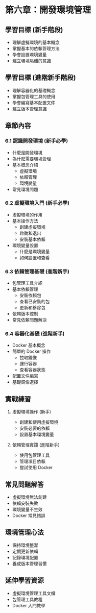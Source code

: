 # 第六章：開發環境管理

## 學習目標 (新手階段)
- 理解虛擬環境的基本概念
- 掌握基本的依賴管理方法
- 學會設置環境變量
- 建立環境隔離的意識

## 學習目標 (進階新手階段)
- 理解容器化的基礎概念
- 掌握包管理工具的使用
- 學會編寫基本配置文件
- 建立版本管理意識

## 章節內容

### 6.1 認識開發環境 (新手必學)
- 什麼是開發環境
- 為什麼需要環境管理
- 基本概念介紹
  - 虛擬環境
  - 依賴管理
  - 環境變量
- 常見環境問題

### 6.2 虛擬環境入門 (新手必學)
- 虛擬環境的作用
- 基本操作方法
  - 創建虛擬環境
  - 啟動和退出
  - 安裝基本依賴
- 環境變量設置
  - 什麼是環境變量
  - 如何設置和查看

### 6.3 依賴管理基礎 (進階新手)
- 包管理工具介紹
- 基本依賴管理
  - 安裝依賴包
  - 查看已安裝的包
  - 更新和移除包
- 依賴版本控制
- 常見依賴問題解決

### 6.4 容器化基礎 (進階新手)
- Docker 基本概念
- 簡單的 Docker 操作
  - 拉取鏡像
  - 運行容器
  - 查看容器狀態
- 配置文件編寫
- 基礎鏡像選擇

## 實戰練習
1. 虛擬環境操作 (新手)
   - 創建和使用虛擬環境
   - 安裝必要的依賴
   - 設置基本環境變量

2. 依賴管理實踐 (進階新手)
   - 使用包管理工具
   - 管理項目依賴
   - 嘗試使用 Docker

## 常見問題解答
- 虛擬環境無法創建
- 依賴安裝失敗
- 環境變量不生效
- Docker 常見錯誤

## 環境管理心法
- 保持環境整潔
- 定期更新依賴
- 記錄環境配置
- 養成版本管理習慣

## 延伸學習資源
- 虛擬環境管理工具文檔
- 包管理工具教程
- Docker 入門教學